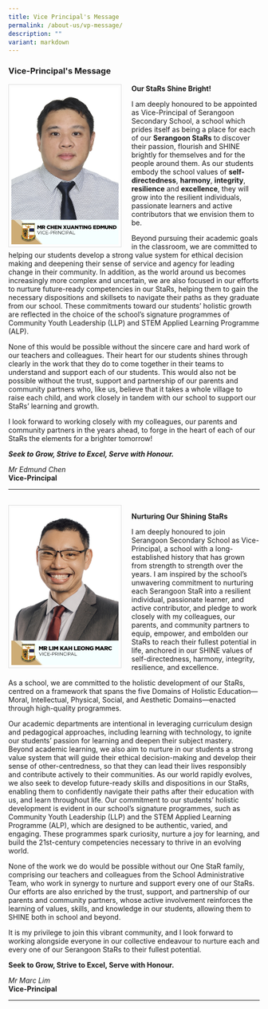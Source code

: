 ```yaml
---
title: Vice Principal's Message
permalink: /about-us/vp-message/
description: ""
variant: markdown
---
```

### Vice-Principal's Message

<img src="/images/School%20Management%20Team/chen_xuanting_edmund.JPG" style="width:215px; height:315px; margin-right:20px; border:0.5px solid Gainsboro; padding: 5px" align="Left">

**Our StaRs Shine Bright!**

I am deeply honoured to be appointed as Vice-Principal of Serangoon Secondary School, a school which prides itself as being a place for each of our **Serangoon StaRs** to discover their passion, flourish and SHINE brightly for themselves and for the people around them. As our students embody the school values of **self-directedness**, **harmony**, **integrity**, **resilience** and **excellence**, they will grow into the resilient individuals, passionate learners and active contributors that we envision them to be.

Beyond pursuing their academic goals in the classroom, we are committed to helping our students develop a strong value system for ethical decision making and deepening their sense of service and agency for leading change in their community. In addition, as the world around us becomes increasingly more complex and uncertain, we are also focused in our efforts to nurture future-ready competencies in our StaRs, helping them to gain the necessary dispositions and skillsets to navigate their paths as they graduate from our school. These commitments toward our students’ holistic growth are reflected in the choice of the school’s signature programmes of Community Youth Leadership (LLP) and STEM Applied Learning Programme (ALP).

None of this would be possible without the sincere care and hard work of our teachers and colleagues. Their heart for our students shines through clearly in the work that they do to come together in their teams to understand and support each of our students. This would also not be possible without the trust, support and partnership of our parents and community partners who, like us, believe that it takes a whole village to raise each child, and work closely in tandem with our school to support our StaRs’ learning and growth. 

I look forward to working closely with my colleagues, our parents and community partners in the years ahead, to forge in the heart of each of our StaRs the elements for a brighter tomorrow!

***Seek to Grow, Strive to Excel, Serve with Honour.***


*Mr Edmund Chen*
<br>**Vice-Principal**

<hr>
<br>
<img src="/images/School%20Management%20Team/lim_kah_leong_marc.jpg" style="width:215px; height:315px; margin-right:20px; border:0.5px solid Gainsboro; padding: 5px" align="Left">

**Nurturing Our Shining StaRs**

I am deeply honoured to join Serangoon Secondary School as Vice-Principal, a school with a long-established history that has grown from strength to strength over the years. I am inspired by the school’s unwavering commitment to nurturing each Serangoon StaR into a resilient individual, passionate learner, and active contributor, and pledge to work closely with my colleagues, our parents, and community partners to equip, empower, and embolden our StaRs to reach their fullest potential in life, anchored in our SHINE values of self-directedness, harmony, integrity, resilience, and excellence.

As a school, we are committed to the holistic development of our StaRs, centred on a framework that spans the five Domains of Holistic Education—Moral, Intellectual, Physical, Social, and Aesthetic Domains—enacted through high-quality programmes.

Our academic departments are intentional in leveraging curriculum design and pedagogical approaches, including learning with technology, to ignite our students’ passion for learning and deepen their subject mastery. Beyond academic learning, we also aim to nurture in our students a strong value system that will guide their ethical decision-making and develop their sense of other-centredness, so that they can lead their lives responsibly and contribute actively to their communities. As our world rapidly evolves, we also seek to develop future-ready skills and dispositions in our StaRs, enabling them to confidently navigate their paths after their education with us, and learn throughout life. Our commitment to our students’ holistic development is evident in our school’s signature programmes, such as Community Youth Leadership (LLP) and the STEM Applied Learning Programme (ALP), which are designed to be authentic, varied, and engaging. These programmes spark curiosity, nurture a joy for learning, and build the 21st-century competencies necessary to thrive in an evolving world.

None of the work we do would be possible without our One StaR family, comprising our teachers and colleagues from the School Administrative Team, who work in synergy to nurture and support every one of our StaRs. Our efforts are also enriched by the trust, support, and partnership of our parents and community partners, whose active involvement reinforces the learning of values, skills, and knowledge in our students, allowing them to SHINE both in school and beyond.

It is my privilege to join this vibrant community, and I look forward to working alongside everyone in our collective endeavour to nurture each and every one of our Serangoon StaRs to their fullest potential.

**Seek to Grow, Strive to Excel, Serve with Honour.**

*Mr Marc Lim*
<br>**Vice-Principal**

<hr>
